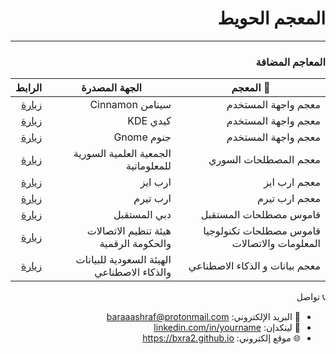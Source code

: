 <div dir="rtl">

# المعجم الحويط
---


 ### المعاجم المضافة

| 📘 المعجم                     | الجهة المصدرة              | الرابط                                  |
|------------------------------|----------------------------|------------------------------------------|
| معجم واجهة المستخدم | سينامن Cinnamon | [زيارة](https://github.com/linuxmint/cinnamon-translations/tree/master/po-export) |
| معجم واجهة المستخدم | كيدي KDE  | [زيارة](https://ai.gov.ae/ar/ai-dictionary/) |
| معجم واجهة المستخدم | جنوم Gnome | [زيارة](https://gitlab.gnome.org/GNOME) |
| معجم المصطلحات السوري | الجمعية العلمية السورية للمعلوماتية| [زيارة](https://scs.org.sy/?q=ar%2Fscs%2Fpublications%2Fictdictionary) |
| معجم ارب ايز | ارب ايز | [زيارة](https://www.arabeyes.org/) |
| معجم ارب تيرم | ارب تيرم | [زيارة](https://arabterm.org/index.php?id=3&L=3) |
| قاموس مصطلحات المستقبل | دبي المستقبل| [زيارة](https://arabicglossary.dubaifuture.ae/ar/browse/) |
|قاموس مصطلحات تكنولوجيا المعلومات والاتصالات| هيئة تنظيم الاتصالات والحكومة الرقمية| [زيارة](https://tdra.gov.ae/ar/pages/ict-terminology-dictionary) |
|ﻣﻌﺠﻢ ﺑﻴﺎﻧﺎﺕ و ﺍﻟﺬﻛﺎء ﺍﻻﺻﻄﻨﺎﻋﻲ| الهيئة السعودية للبيانات والذكاء الاصطناعي| [زيارة](https://sdaia.gov.sa/en/MediaCenter/KnowledgeCenter/Pages/SDAIAPublications.aspx) |
  












📞 تواصل

- 📧 البريد الإلكتروني: baraaashraf@protonmail.com  
- 🔗 لينكدإن: [linkedin.com/in/yourname](https://www.linkedin.com/in/baraa-sayed-85513719a/)
- 🌐 موقع إلكتروني: https://bxra2.github.io
